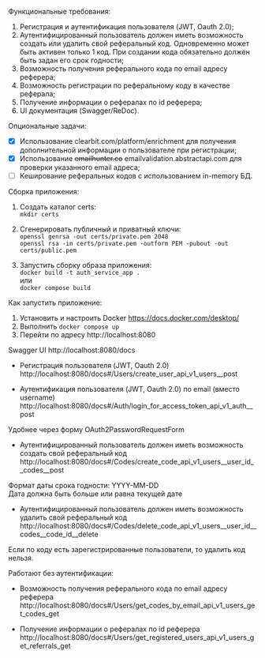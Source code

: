 Функциональные требования:
1. Регистрация и аутентификация пользователя (JWT, Oauth 2.0);
2. Аутентифицированный пользователь должен иметь возможность создать или удалить свой реферальный код. Одновременно может быть активен только 1 код. При создании кода обязательно должен быть задан его срок годности;
3. Возможность получения реферального кода по email адресу реферера;
4. Возможность регистрации по реферальному коду в качестве реферала;
5. Получение информации о рефералах по id реферера;
6. UI документация (Swagger/ReDoc).

Опциональные задачи:
- [x] Использование clearbit.com/platform/enrichment для получения дополнительной информации о пользователе при регистрации;
- [x] Использование ~~emailhunter.co~~ emailvalidation.abstractapi.com для проверки указанного email адреса;
- [ ] Кеширование реферальных кодов с использованием in-memory БД.

Сборка приложения:
1. Создать каталог certs:  
`mkdir certs`
2. Сгенерировать публичный и приватный ключи:  
`openssl genrsa -out certs/private.pem 2048`  
`openssl rsa -in certs/private.pem -outform PEM -pubout -out certs/public.pem`

3. Запустить сборку образа приложения:  
`docker build -t auth_service_app .`  
или  
`docker compose build`

Как запустить приложение:
1. Установить и настроить Docker https://docs.docker.com/desktop/
2. Выполнить `docker compose up`
3. Перейти по адресу http://localhost:8080


Swagger UI http://localhost:8080/docs

- Регистрация пользователя (JWT, Oauth 2.0)  
http://localhost:8080/docs#/Users/create_user_api_v1_users__post

- Аутентификация пользователя (JWT, Oauth 2.0) по email (вместо username)  
http://localhost:8080/docs#/Auth/login_for_access_token_api_v1_auth__post

Удобнее через форму OAuth2PasswordRequestForm

- Аутентифицированный пользователь должен иметь возможность создать свой реферальный код
http://localhost:8080/docs#/Codes/create_code_api_v1_users__user_id__codes__post

Формат даты срока годности: YYYY-MM-DD  
Дата должна быть больше или равна текущей дате

- Аутентифицированный пользователь должен иметь возможность удалить свой реферальный код
http://localhost:8080/docs#/Codes/delete_code_api_v1_users__user_id__codes__code_id__delete

Если по коду есть зарегистрированные пользователи, то удалить код нельзя.

Работают без аутентификации:
- Возможность получения реферального кода по email адресу реферера
http://localhost:8080/docs#/Users/get_codes_by_email_api_v1_users_get_codes_get

- Получение информации о рефералах по id реферера
http://localhost:8080/docs#/Users/get_registered_users_api_v1_users_get_referrals_get
